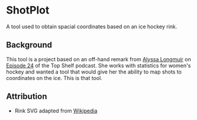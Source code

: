 # ShotPlot

A tool used to obtain spacial coordinates based on an ice hockey rink.

## Background

This tool is a project based on an off-hand remark from [Alyssa Longmuir](https://twitter.com/alyssastweeting) on [Episode 24](https://soundcloud.com/user-55198424/top-shelf-episode-24-angry-little-boulders#t=42:45) of the Top Shelf podcast. She works with statistics for women's hockey and wanted a tool that would give her the ability to map shots to coordinates on the ice. This is that tool.

## Attribution

* Rink SVG adapted from [Wikipedia](https://commons.wikimedia.org/wiki/File:NHL_Hockey_Rink.svg)
